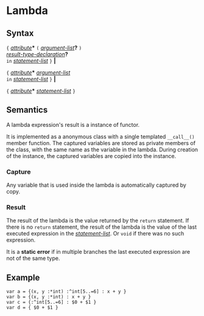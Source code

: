 # Lambda

## Syntax

`{` [_attribute_](attribute.md)__*__ `(` [_argument-list_](argument_list.md)__?__ `)`\
[_result-type-declaration_](result_type_declaration.md)__?__\
`in` [_statement-list_](statement_list.md) `}` __|__

`{` [_attribute_](attribute.md)__*__ [_argument-list_](argument_list.md)\
`in` [_statement-list_](statement_list.md) `}` __|__

`{` [_attribute_](attribute.md)__*__ [_statement-list_](statement_list.md) `}`


## Semantics
A lambda expression's result is a instance of functor.

It is implemented as a anonymous class with a single templated `__call__()`
member function. The captured variables are stored as private members of the
class, with the same name as the variable in the lambda. During creation of the
instance, the captured variables are copied into the instance.

### Capture
Any variable that is used inside the lambda is automatically captured by copy.

### Result
The result of the lambda is the value returned by the `return` statement. If
there is no `return` statement, the result of the lambda is the value of the
last executed expression in the [_statement-list_](statement_list.md). Or `void`
if there was no such expression.

It is a **static error** if in multiple branches the last executed expression
are not of the same type.


## Example

```
var a = {(x, y :*int) :^int[5..=6] : x + y }
var b = {(x, y :*int) : x + y }
var c = {:^int[5..=6] : $0 + $1 }
var d = { $0 + $1 }
```


